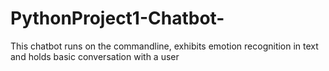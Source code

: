 # PythonProject1-Chatbot-
This chatbot runs on the commandline, exhibits emotion recognition in text and holds basic conversation with a user

